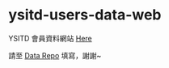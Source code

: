 ysitd-users-data-web
================
YSITD 會員資料網站
[Here](https://ysitd.github.io/users/)


請至 [Data Repo](https://github.com/YSITD/ysitd-users-data) 填寫，謝謝~
